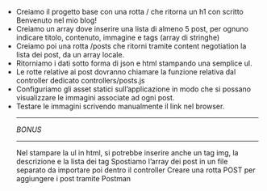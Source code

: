 - Creiamo il progetto base con una rotta / che ritorna un h1 con scritto Benvenuto nel mio blog!
- Creiamo un array dove inserire una lista di almeno 5 post, per ognuno indicare titolo, contenuto, immagine e tags (array di stringhe)
- Creiamo poi una rotta /posts che ritorni tramite content negotiation la lista dei post, da un array locale.
- Ritorniamo i dati sotto forma di json e html stampando una semplice ul.
- Le rotte relative ai post dovranno chiamare la funzione relativa dal controller dedicato controllers/posts.js
- Configuriamo gli asset statici sull’applicazione in modo che si possano visualizzare le immagini associate ad ogni post.
- Testare le immagini scrivendo manualmente il link nel browser.<hr/>
  _BONUS_<hr/>
  Nel stampare la ul in html, si potrebbe inserire anche un tag img, la descrizione e la lista dei tag
  Spostiamo l’array dei post in un file separato da importare poi dentro il controller
  Creare una rotta POST per aggiungere i post tramite Postman
